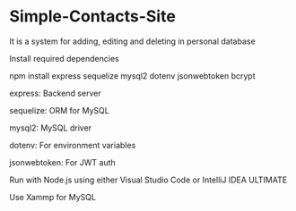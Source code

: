 # Simple-Contacts-Site

It is a system for adding, editing and deleting in personal database



Install required dependencies



npm install express sequelize mysql2 dotenv jsonwebtoken bcrypt



express: Backend server



sequelize: ORM for MySQL



mysql2: MySQL driver



dotenv: For environment variables



jsonwebtoken: For JWT auth



Run with Node.js using either Visual Studio Code or IntelliJ IDEA ULTIMATE

Use Xammp for MySQL

